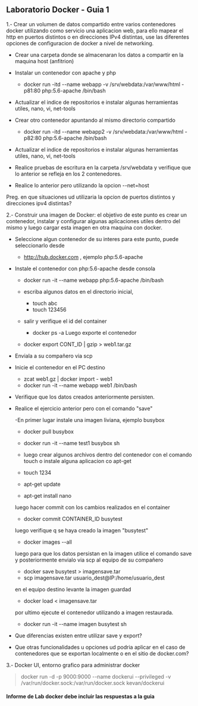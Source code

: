 ## Laboratorio Docker - Guia 1

1.- Crear un volumen de datos compartido entre varios contenedores docker utilizando como servicio una aplicacion web, para ello mapear el http en puertos distintos o en direcciones IPv4 distintas, use las diferentes opciones de configuracion de docker a nivel de networking.


- Crear una carpeta donde se almacenaran los datos a compartir en la maquina host (anfitrion)
- Instalar un contenedor con apache y php
  - docker run -itd --name webapp -v /srv/webdata:/var/www/html -p81:80 php:5.6-apache /bin/bash

- Actualizar el indice de repositorios e instalar algunas herramientas utiles, nano, vi, net-tools
- Crear otro contenedor apuntando al mismo directorio compartido
  - docker run -itd --name webapp2 -v /srv/webdata:/var/www/html -p82:80 php:5.6-apache /bin/bash
- Actualizar el indice de repositorios e instalar algunas herramientas utiles, nano, vi, net-tools
- Realice pruebas de escritura en la carpeta /srv/webdata y verifique que lo anterior se refleja en los 2 contenedores.
- Realice lo anterior pero utilizando la opcion --net=host

Preg. en que situaciones ud utilizaria la opcion de puertos distintos y direcciones ipv4 distintas?


2.- Construir una imagen de Docker: el objetivo de este punto es crear un contenedor, instalar y configurar algunas aplicaciones utiles dentro del mismo y luego cargar esta imagen en otra maquina con docker.

- Seleccione algun contenedor de su interes para este punto, puede seleccionarlo desde

  - http://hub.docker.com , ejemplo php:5.6-apache
  
- Instale el contenedor con php:5.6-apache desde consola

  - docker run -it --name webapp  php:5.6-apache /bin/bash
  - escriba algunos datos en el directorio inicial,
    - touch abc
    - touch 123456
  - salir y verifique el id del container
    - docker ps -a
Luego exporte el contenedor

  - docker export CONT_ID | gzip > web1.tar.gz
  
- Enviala a su compañero via scp

- Inicie el contenedor en el PC destino

  - zcat web1.gz | docker import - web1
  - docker run -it --name webapp  web1 /bin/bash
  
- Verifique que los datos creados anteriormente persisten.

- Realice el ejercicio anterior pero con el comando "save"

  -En primer lugar instale una imagen liviana, ejemplo busybox
  
  - docker pull busybox
  - docker run -it --name test1 busybox sh
  
  - luego crear algunos archivos dentro del contenedor con el comando touch o instale alguna aplicacion co apt-get
  - touch 1234
  - apt-get update
  - apt-get install nano
  
  luego hacer commit con los cambios realizados en el container
  
  - docker commit CONTAINER_ID busytest
  
  luego verifique q se haya creado la imagen "busytest"
  
  - docker images --all
  
  luego para que los datos persistan en la imagen utilice el comando save y posteriormente envialo via scp al equipo de su compañero
  
  - docker save busytest > imagensave.tar
  - scp imagensave.tar usuario_dest@IP:/home/usuario_dest

  en el equipo destino levante la imagen guardad
  
  - docker load < imagensave.tar
  
  por ultimo ejecute el contenedor utilizando a imagen restaurada.
  
  - docker run -it --name imagen busytest sh

- Que diferencias existen entre utilizar save y export?

- Que otras funcionalidades u opciones ud podria aplicar en el caso de contenedores que se exportan localmente o en el sitio de docker.com?


3.- Docker UI, entorno grafico para administrar docker

> docker run -d -p 9000:9000 --name dockerui --privileged -v /var/run/docker.sock:/var/run/docker.sock kevan/dockerui


#### Informe de Lab docker debe incluir las respuestas a la guia

